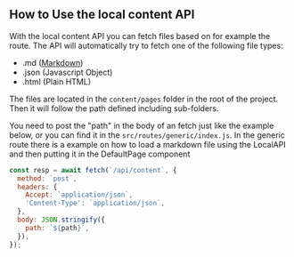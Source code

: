 ## How to Use the local content API

With the local content API you can fetch files based on for example the route.
The API will automatically try to fetch one of the following file types:

* .md ([Markdown](http://commonmark.org/help/))
* .json (Javascript Object)
* .html (Plain HTML)

The files are located in the `content/pages` folder in the root of the project.
Then it will follow the path defined including sub-folders.

You need to post the "path" in the body of an fetch just like the example below,
or you can find it in the `src/routes/generic/index.js`.
In the generic route there is a example on how to load a markdown file using the LocalAPI
and then putting it in the DefaultPage component

```js
const resp = await fetch(`/api/content`, {
  method: `post`,
  headers: {
    Accept: `application/json`,
    'Content-Type': `application/json`,
  },
  body: JSON.stringify({
    path: `${path}`,
  }),
});
```
